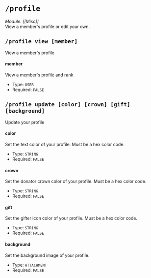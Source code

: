# `/profile`
*Module: [[Misc]]*<br>
View a member's profile or edit your own.
## `/profile view [member]`
View a member's profile
#### member
View a member's profile and rank
- Type: `USER`
- Required: `FALSE`
## `/profile update [color] [crown] [gift] [background]`
Update your profile
#### color
Set the text color of your profile. Must be a hex color code.
- Type: `STRING`
- Required: `FALSE`
#### crown
Set the donator crown color of your profile. Must be a hex color code.
- Type: `STRING`
- Required: `FALSE`
#### gift
Set the gifter icon color of your profile. Must be a hex color code.
- Type: `STRING`
- Required: `FALSE`
#### background
Set the background image of your profile.
- Type: `ATTACHMENT`
- Required: `FALSE`